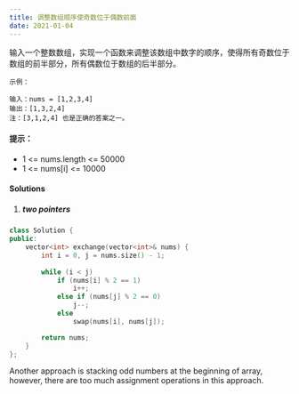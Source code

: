 ```yaml
---
title: 调整数组顺序使奇数位于偶数前面
date: 2021-01-04
---
```

输入一个整数数组，实现一个函数来调整该数组中数字的顺序，使得所有奇数位于数组的前半部分，所有偶数位于数组的后半部分。

 

```
示例：

输入：nums = [1,2,3,4]
输出：[1,3,2,4] 
注：[3,1,2,4] 也是正确的答案之一。
```

 

#### 提示：

-    1 <= nums.length <= 50000
-    1 <= nums[i] <= 10000


#### Solutions

1. ##### two pointers


```cpp
class Solution {
public:
    vector<int> exchange(vector<int>& nums) {
        int i = 0, j = nums.size() - 1;
        
        while (i < j)
            if (nums[i] % 2 == 1)
                i++;
            else if (nums[j] % 2 == 0)
                j--;
            else
                swap(nums[i], nums[j]);

        return nums;
    }
};

```

Another approach is stacking odd numbers at the beginning of array, however, there are too much assignment operations in this approach.
